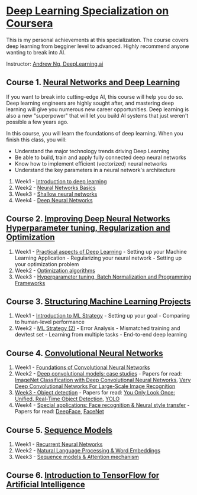
# [Deep Learning Specialization on Coursera](https://www.coursera.org/specializations/deep-learning)
This is my personal achievements at this specialization. The course covers deep learning from begginer level to advanced. Highly recommend anyone wanting to break into AI. 

Instructor: [Andrew Ng, DeepLearning.ai](https://www.deeplearning.ai/)

 ## Course 1. [Neural Networks and Deep Learning](https://github.com/Kochurovskyi/Deep_Neural_Network_Projects/tree/main/Courses%20(COURSERA)/1.%20Neural%20Networks%20and%20Deep%20Learning)
 
 If you want to break into cutting-edge AI, this course will help you do so. Deep learning engineers are highly sought after, and mastering deep learning will give you numerous new career opportunities. Deep learning is also a new "superpower" that will let you build AI systems that just weren't possible a few years ago. 

In this course, you will learn the foundations of deep learning. When you finish this class, you will:
- Understand the major technology trends driving Deep Learning
- Be able to build, train and apply fully connected deep neural networks 
- Know how to implement efficient (vectorized) neural networks 
- Understand the key parameters in a neural network's architecture 
 
1. Week1 - [Introduction to deep learning](https://github.com/Kochurovskyi/Deep_Neural_Network_Projects/tree/main/Courses%20(COURSERA)/1.%20Neural%20Networks%20and%20Deep%20Learning)
2. Week2 - [Neural Networks Basics](https://github.com/Kochurovskyi/Deep_Neural_Network_Projects/tree/main/Courses%20(COURSERA)/1.%20Neural%20Networks%20and%20Deep%20Learning/Week%202)
3. Week3 - [Shallow neural networks](https://github.com/Kochurovskyi/Deep_Neural_Network_Projects/tree/main/Courses%20(COURSERA)/1.%20Neural%20Networks%20and%20Deep%20Learning/Week%203)
4. Week4 - [Deep Neural Networks](https://github.com/Kochurovskyi/Deep_Neural_Network_Projects/tree/main/Courses%20(COURSERA)/1.%20Neural%20Networks%20and%20Deep%20Learning/Week%204)

## Course 2. [Improving Deep Neural Networks Hyperparameter tuning, Regularization and Optimization](https://github.com/Kochurovskyi/Deep_Neural_Network_Projects/tree/main/Courses%20(COURSERA)/2.%20Improving%20Deep%20Neural%20Networks)

1. Week1 - [Practical aspects of Deep Learning](https://github.com/enggen/Deep-Learning-deeplearning.ai/tree/master/Improving%20Deep%20Neural%20Networks%20Hyperparameter%20tuning%2C%20Regularization%20and%20Optimization)
         - Setting up your Machine Learning Application
         - Regularizing your neural network
         - Setting up your optimization problem
2. Week2 - [Optimization algorithms](https://github.com/enggen/Deep-Learning-deeplearning.ai/tree/master/Improving%20Deep%20Neural%20Networks%20Hyperparameter%20tuning%2C%20Regularization%20and%20Optimization)
3. Week3 - [Hyperparameter tuning, Batch Normalization and Programming Frameworks](https://github.com/Kochurovskyi/Deep_Neural_Network_Projects/tree/main/Courses%20(COURSERA)/1.%20Neural%20Networks%20and%20Deep%20Learning/Week%204)

## Course 3. [Structuring Machine Learning Projects](https://github.com/Kochurovskyi/Deep_Neural_Network_Projects/tree/main/Courses%20(COURSERA)/3.%20Structuring_Machine_Learning_Projects)

1. Week1 - [Introduction to ML Strategy](https://github.com/enggen/Deep-Learning-Coursera/blob/master/Structuring%20Machine%20Learning%20Projects/Week%201%20Quiz%20-%20Bird%20recognition%20in%20the%20city%20of%20Peacetopia%20(case%20study).md)
         - Setting up your goal
         - Comparing to human-level performance
2. Week2 - [ML Strategy (2)](https://github.com/enggen/Deep-Learning-Coursera/blob/master/Structuring%20Machine%20Learning%20Projects/Week%202%20Quiz%20-%20Autonomous%20driving%20(case%20study).md)
         - Error Analysis
         - Mismatched training and dev/test set
         - Learning from multiple tasks
         - End-to-end deep learning
         
 ## Course 4. [Convolutional Neural Networks](https://github.com/Kochurovskyi/Deep_Neural_Network_Projects/tree/main/Courses%20(COURSERA)/4.%20Convolutional_Neural_Networks)
 
 1. Week1 - [Foundations of Convolutional Neural Networks](https://github.com/enggen/Deep-Learning-Coursera/tree/master/Convolutional%20Neural%20Networks/Week1)
 2. Week2 - [Deep convolutional models: case studies](https://github.com/enggen/Deep-Learning-Coursera/tree/master/Convolutional%20Neural%20Networks/Week2/ResNets) - Papers for read:  [ImageNet Classification with Deep Convolutional
Neural Networks](https://papers.nips.cc/paper/4824-imagenet-classification-with-deep-convolutional-neural-networks.pdf), [Very Deep Convolutional Networks For Large-Scale Image Recognition](https://arxiv.org/pdf/1409.1556.pdf)
 3. [Week3 - Object detection](https://github.com/enggen/Deep-Learning-Coursera/tree/master/Convolutional%20Neural%20Networks/Week3/Car%20detection%20for%20Autonomous%20Driving) - Papers for read: [You Only Look Once:
Unified, Real-Time Object Detection](https://arxiv.org/pdf/1506.02640.pdf), [YOLO](https://arxiv.org/pdf/1612.08242.pdf)
 4. Week4 - [Special applications: Face recognition & Neural style transfer](https://github.com/enggen/Deep-Learning-Coursera/tree/master/Convolutional%20Neural%20Networks/Week4) - Papers for read: [DeepFace](https://www.cs.toronto.edu/~ranzato/publications/taigman_cvpr14.pdf), [FaceNet](https://www.cv-foundation.org/openaccess/content_cvpr_2015/papers/Schroff_FaceNet_A_Unified_2015_CVPR_paper.pdf)
 
 ## Course 5. [Sequence Models](https://www.youtube.com/watch?v=DejHQYAGb7Q&list=PLkDaE6sCZn6F6wUI9tvS_Gw1vaFAx6rd6)
 1. Week1 - [Recurrent Neural Networks](https://github.com/enggen/Deep-Learning-Coursera/tree/master/Sequence%20Models/Week1)
 2. Week2 - [Natural Language Processing & Word Embeddings](https://github.com/enggen/Deep-Learning-Coursera/tree/master/Sequence%20Models/Week2)
 3. Week3 - [Sequence models & Attention mechanism](https://github.com/enggen/Deep-Learning-Coursera/tree/master/Sequence%20Models/Week3)
 
## Course 6. [Introduction to TensorFlow for Artificial Intelligence](https://github.com/Kochurovskyi/Deep_Neural_Network_Projects/edit/main/Courses%20(COURSERA)/6.%20Introduction%20to%20TensorFlow%20for%20Artificial%20Intelligence) 


